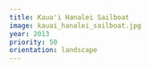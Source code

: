 ```yaml
---
title: Kaua'i Hanalei Sailboat
image: kauai_hanalei_sailboat.jpg
year: 2013
priority: 50
orientation: landscape
---
```

